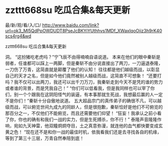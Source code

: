 # zzttt668su 吃瓜合集&amp;每天更新

最/新/观/看/入/口/ http://www.baidu.com/link?url=ok3_Ml5QdPpOWDUDT8PseJcBKYiYUthhvs1MDf_XWaxIqoOiiz3h9rK40scs4rg4&wd

zzttt668su 吃瓜合集&amp;每天更新
  
   洞。
    “这扮猪吃老虎吗？”宁飞辰不由得喃喃自语说道。
    本来在他们的眼中秦斩是弱者，任谁都可以踩上一两脚，但是秦斩不由分说直接出了两刀，一刀逼退泰隆，一刀伤了万青，这简直就是颠覆了他们的认知！
    往往都是他们越级而战，以彰显自己的天才之名，但是如今他们竟然被别人越级而战，这简直不可想象！
    “还要打吗？我不仅可以出两刀，我还可以出千刀万刀，我秦斩走到今天不是凭的谁的势力或者谁的背景，而是凭我自己！”
    “你们可以低看我，但是我同样也可以宰了你们，别一个个跟我在这阴阳怪气的装逼，有本事那就生死战，我想最后赢的人一定不是你们！”秦斩十分自傲地说道。
    五大超品宗门的真传弟子的确很不凡，可以越级而战，可以俯览世间九成九的同龄人，但是很抱歉，秦斩恰好是他们不可俯览的那百分之一，不仅他们不能俯览，而且还需要他们仰望！
    “狂妄！我承认之前小看了你，你也的确有和我们一战的实力，但是生死搏杀，你不行！”
    泰隆声音隆隆作响，宛如九天神雷，他双瞳炯炯夺目，土之真意弥漫，就连他的血气都快要变成玄黄之色！
    “现在还不是和你一战的最佳时机，依我看我们还是去寻找各自的机缘，等到了第三十三层，万青自然奉陪到底！
